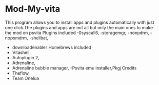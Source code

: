 # Mod-My-vita

This program allows you to install apps and plugins automatically with just one click.The plugins and apps are not all but only the main ones to make the mod on psvita
Plugins included
-0syscall6,
-storagemgr,
-nonpdrm,
-nopsmdrm,
-shellbat,
- downloadenabler
Homebrews included
- Vitashell,
- Autoplugin 2,
- Adrenaline,
- Adrenaline bubble manager,
-Psvita emu installer,Pkgj
Credits
- Theflow,
- Team Onelua
